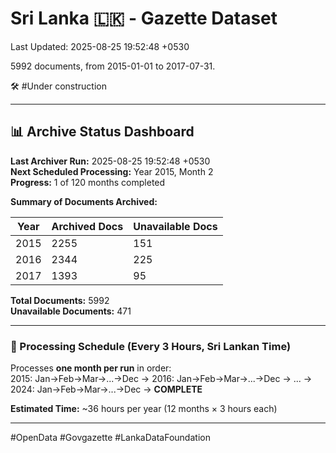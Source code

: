 # Sri Lanka 🇱🇰 - Gazette Dataset

Last Updated: 2025-08-25 19:52:48 +0530

5992 documents, from 2015-01-01 to 2017-07-31.

🛠️ #Under construction

---

## 📊 Archive Status Dashboard

**Last Archiver Run:** 2025-08-25 19:52:48 +0530  
**Next Scheduled Processing:** Year 2015, Month 2  
**Progress:** 1 of 120 months completed

**Summary of Documents Archived:**

| Year | Archived Docs | Unavailable Docs |
|------|---------------|-----------------|
| 2015 | 2255 | 151 |
| 2016 | 2344 | 225 |
| 2017 | 1393 | 95 |

**Total Documents:** 5992  
**Unavailable Documents:** 471 

---

### 🔄 Processing Schedule (Every 3 Hours, Sri Lankan Time)
Processes **one month per run** in order:  
2015: Jan→Feb→Mar→...→Dec → 2016: Jan→Feb→Mar→...→Dec → ... → 2024: Jan→Feb→Mar→...→Dec → **COMPLETE**

**Estimated Time:** ~36 hours per year (12 months × 3 hours each)

---
#OpenData #Govgazette #LankaDataFoundation
